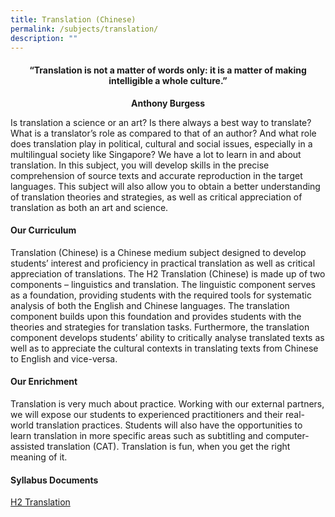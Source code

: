 ```yaml
---
title: Translation (Chinese)
permalink: /subjects/translation/
description: ""
---
```

<center><h4>“Translation is not a matter of words only: it is a matter of making intelligible a whole culture.”</h4><b>Anthony Burgess</b></center>

Is translation a science or an art? Is there always a best way to translate? What is a translator’s role as compared to that of an author? And what role does translation play in political, cultural and social issues, especially in a multilingual society like Singapore? We have a lot to learn in and about translation. In this subject, you will develop skills in the precise comprehension of source texts and accurate reproduction in the target languages. This subject will also allow you to obtain a better understanding of translation theories and strategies, as well as critical appreciation of translation as both an art and science.

#### **Our Curriculum**

Translation (Chinese) is a Chinese medium subject designed to develop students’ interest and proficiency in practical translation as well as critical appreciation of translations. The H2 Translation (Chinese) is made up of two components – linguistics and translation. The linguistic component serves as a foundation, providing students with the required tools for systematic analysis of both the English and Chinese languages. The translation component builds upon this foundation and provides students with the theories and strategies for translation tasks. Furthermore, the translation component develops students’ ability to critically analyse translated texts as well as to appreciate the cultural contexts in translating texts from Chinese to English and vice-versa.

#### **Our Enrichment**

Translation is very much about practice. Working with our external partners, we will expose our students to experienced practitioners and their real-world translation practices. Students will also have the opportunities to learn translation in more specific areas such as subtitling and computer-assisted translation (CAT). Translation is fun, when you get the right meaning of it.

#### **Syllabus Documents**

[H2 Translation](https://www.seab.gov.sg/docs/default-source/national-examinations/syllabus/alevel/2024syllabus/9571_y24_sy.pdf)